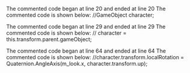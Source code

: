 The commented code began at line 20 and ended at line 20
The commented code is shown below:
    //GameObject character;


The commented code began at line 29 and ended at line 29
The commented code is shown below:
        //  character = this.transform.parent.gameObject;


The commented code began at line 64 and ended at line 64
The commented code is shown below:
            //character.transform.localRotation = Quaternion.AngleAxis(m_look.x, character.transform.up);


